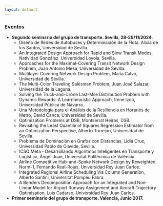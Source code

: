 ```yaml
---
layout: default
---
```


### Eventos

* **Segundo seminario del grupo de transporte. Sevilla, 28-29/11/2024.**
    * Diseño de Redes de Autobuses y Determinación de la Flota. Alicia de los Santos, Universidad de Sevilla.
    * An Integrated Design Approach for Rapid and Slow Transit Modes, Natividad González, Universidad Loyola, Sevilla.
    * Approaches for the Maximal-Covering Transit Network Design Problem, Juan Antonio Mesa, Universidad de Sevilla.
    * Multilayer Covering Network Design Problem, María Calvo, Universidad de Sevilla.
    * The Multi-Color Traveling Salesman Problem, Juan José Salazar, Universidad de la Laguna.
    * Solving the Truck-and-Drone Last-Mile Distribution Problem with Dynamic Rewards: A Learnheuristic Approach, Irene Izco, Universidad Pública de Navarra.
    * Una Metodología para el Análisis de la Resiliencia en Horarios de Metro, David Canca, Universidad de Sevilla.
    * Optimization Problems at DSB, Montserrat Heiras, DSB.
    * Revisiting the Least Quantile of Squares Regression Estimator from an Optimization Perspective, Alberto Torrejón, Universidad de Sevilla.
    * Problema de Dominación en Grafos con Distancias, Lidia Cruz, Universidad Pablo de Olavide, Sevilla.
    * ICSO Meta - Desarrollando Algoritmos Inteligentes en Transporte y Logística, Ángel Juan, Universitat Politècnica de València.
    * Airline Competitive Hub-and-Spoke Network Design by Reweighted Norm-1, Fernando Real-Rojas, Universidad Rey Juan Carlos.
    * Integrated Regional Airline Scheduling Via Column Generation, Alberto Santini, Universitat Pompeu Fabra.
    * A Benders Decomposition Approach for an Integrated and Non-Linear Model for Airport Runway Assignment and Aircraft Trajectory Optimisation, Luis Cadarso, Universidad Rey Juan Carlos.
* **Primer seminario del grupo de transporte. Valencia, Junio 2017.**
